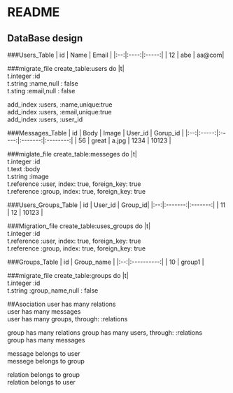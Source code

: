# README
## DataBase design

###Users_Table
| id | Name | Email |
|:--:|:----:|:-----:|
| 12 | abe  | aa@com|

###migrate_file
create_table:users do |t|  
t.integer :id  
t.string  :name,null : false  
t.sting   :email,null : false  

 add_index :users, :name,unique:true  
 add_index :users, :email,unique:true  
 add_index :users, :user_id  

###Messages_Table
| id | Body  | Image | User_id | Gorup_id |
|:--:|:-----:|:-----:|:-------:|:--------:|
| 56 | great | a.jpg |  1234   |  10123   |

###miglate_file
create_table:messeges do |t|  
t.integer   :id  
t.text      :body  
t.string    :image  
t.reference :user, index: true, foreign_key: true  
t.reference :group, index: true, foreign_key: true  

###Users_Groups_Table
| id | User_id | Group_id|
|:--:|:-------:|:-------:|
| 11 | 12      | 10123   |

###Migration_file
create_table:uses_groups do |t|  
t.integer   :id  
t.reference :user, index: true, foreign_key: true  
t.reference :group, index: true, foreign_key: true  


###Groups_Table
| id | Group_name |
|:--:|:----------:|
| 10 |  group1    |

###migrate_file
create_table:groups do |t|  
t.integer :id  
t.string  :group_name,null : false  

##Asociation
user has many relations  
user has many messages  
user has many groups, through: :relations  
  
group has many relations
group has many users, through: :relations  
group has many messages  
  
message belongs to user  
messege belongs to group  
  
relation belongs to group  
relation belongs to user  

